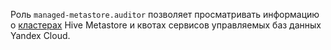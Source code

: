 Роль `managed-metastore.auditor` позволяет просматривать информацию о [кластерах](../../metadata-hub/concepts/metastore.md) Hive Metastore и квотах сервисов управляемых баз данных Yandex Cloud.
